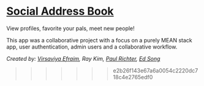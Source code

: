 # [Social Address Book](https://limitless-waters-9904.herokuapp.com)  

View profiles, favorite your pals, meet new people!

This app was a collaborative project with a focus on a purely MEAN stack app, user authentication, admin users and a collaborative workflow.  

*Created by: [Virsaviya Efraim](https://twitter.com/VirsaviyaEfraim), Ray Kim, [Paul Richter](https://twitter.com/paulgoblin), [Ed Song](https://github.com/EdS0ng)*
>>>>>>> e2b26f143e67a6a0054c2220dc718c4e2765edf0
